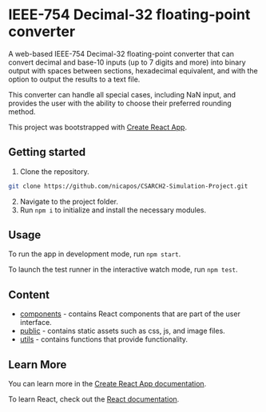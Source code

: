 # IEEE-754 Decimal-32 floating-point converter

A web-based IEEE-754 Decimal-32 floating-point converter that can convert decimal and base-10 inputs (up to 7 digits and more) into binary output with spaces between sections, hexadecimal equivalent, and with the option to output the results to a text file. 

This converter can handle all special cases, including NaN input, and provides the user with the ability to choose their preferred rounding method.

This project was bootstrapped with [Create React App](https://github.com/facebook/create-react-app).

## Getting started
1. Clone the repository.
```bash
git clone https://github.com/nicapos/CSARCH2-Simulation-Project.git
```
2. Navigate to the project folder.
3. Run `npm i` to initialize and install the necessary modules.

## Usage

To run the app in development mode, run `npm start`.

To launch the test runner in the interactive watch mode, run `npm test`.

## Content

* [components](/src/components) - contains React components that are part of the user interface.
* [public](/public/) - contains static assets such as css, js, and image files.
* [utils](/src/utils) - contains functions that provide functionality.

## Learn More

You can learn more in the [Create React App documentation](https://facebook.github.io/create-react-app/docs/getting-started).

To learn React, check out the [React documentation](https://reactjs.org/).
